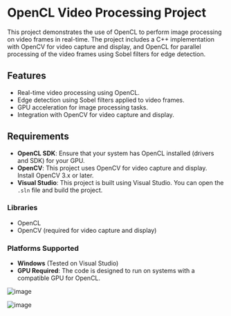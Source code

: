 # OpenCL Video Processing Project

This project demonstrates the use of OpenCL to perform image processing on video frames in real-time. The project includes a C++ implementation with OpenCV for video capture and display, and OpenCL for parallel processing of the video frames using Sobel filters for edge detection.

## Features
- Real-time video processing using OpenCL.
- Edge detection using Sobel filters applied to video frames.
- GPU acceleration for image processing tasks.
- Integration with OpenCV for video capture and display.

## Requirements
- **OpenCL SDK**: Ensure that your system has OpenCL installed (drivers and SDK) for your GPU.
- **OpenCV**: This project uses OpenCV for video capture and display. Install OpenCV 3.x or later.
- **Visual Studio**: This project is built using Visual Studio. You can open the `.sln` file and build the project.

### Libraries
- OpenCL
- OpenCV (required for video capture and display)

### Platforms Supported
- **Windows** (Tested on Visual Studio)
- **GPU Required**: The code is designed to run on systems with a compatible GPU for OpenCL.

![image](https://github.com/user-attachments/assets/1b362be3-c002-40b0-8b25-7c581500103d)

![image](https://github.com/user-attachments/assets/1b290b63-ca72-45d1-b732-3a5af8dd23cd)
